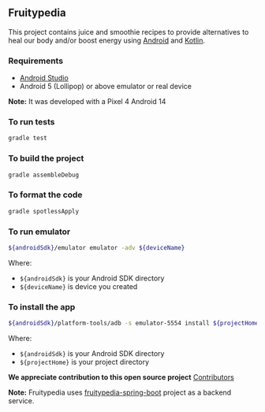 Fruitypedia
----------------------------

This project contains juice and smoothie recipes to provide alternatives to heal our body and/or boost energy using [Android](https://www.android.com/) and [Kotlin](https://kotlinlang.org/).

### Requirements

* [Android Studio](https://developer.android.com/studio)
* Android 5 (Lollipop) or above emulator or real device

**Note:** It was developed with a Pixel 4 Android 14 

### To run tests
```bash
gradle test
```

### To build the project
```bash
gradle assembleDebug
```

### To format the code
```bash
gradle spotlessApply
```

### To run emulator
```bash
${androidSdk}/emulator emulator -adv ${deviceName} 
```

Where:
- `${androidSdk}` is your Android SDK directory
- `${deviceName}` is device you created 

### To install the app
```bash
${androidSdk}/platform-tools/adb -s emulator-5554 install ${projectHome}/app/build/outputs/apk/debug/app-debug.apk
```

Where:
- `${androidSdk}` is your Android SDK directory
- `${projectHome}` is your project directory

**We appreciate contribution to this open source project**
[Contributors](https://github.com/josdem/fruitypedia/CONTRIBUTORS.md)

**Note:** Fruitypedia uses [fruitypedia-spring-boot](https://github.com/josdem/fruitypedia-spring-boot) project as a backend service.